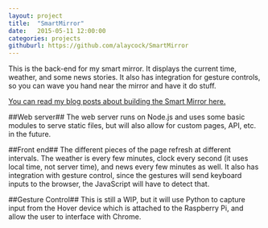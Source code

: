 ```yaml
---
layout: project
title:  "SmartMirror"
date:   2015-05-11 12:00:00
categories: projects
githuburl: https://github.com/alaycock/SmartMirror
---
```

This is the back-end for my smart mirror. It displays the current time, weather,
and some news stories. It also has integration for gesture controls, so you can
wave you hand near the mirror and have it do stuff.

[You can read my blog posts about building the Smart Mirror here.](http://localhost:4000/blog/2015/07/01/Smart-Mirror-Intro.html)

##Web server##
The web server runs on Node.js and uses some basic modules to serve static
files, but will also allow for custom pages, API, etc. in the future.

##Front end##
The different pieces of the page refresh at different intervals. The weather is
every few minutes, clock every second (it uses local time, not server
time), and news every few minutes as well. It also has integration with gesture
control, since the gestures will send keyboard inputs to the browser, the
JavaScript will have to detect that.

##Gesture Control##
This is still a WIP, but it will use Python to capture input from the Hover
device which is attached to the Raspberry Pi, and allow the user to interface
with Chrome.
